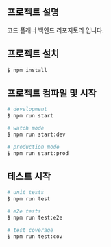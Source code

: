 ## 프로젝트 설명

코드 플래너 백엔드 리포지토리 입니다.

## 프로젝트 설치

```bash
$ npm install
```

## 프로젝트 컴파일 및 시작

```bash
# development
$ npm run start

# watch mode
$ npm run start:dev

# production mode
$ npm run start:prod
```

## 테스트 시작

```bash
# unit tests
$ npm run test

# e2e tests
$ npm run test:e2e

# test coverage
$ npm run test:cov
```
